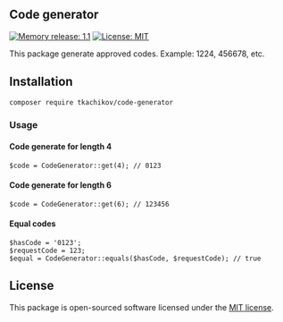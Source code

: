 ## Code generator

[![Memory release: 1.1](https://img.shields.io/badge/packagist-1.1-00B2EE.svg)](https://packagist.org/packages/tkachikov/memory)
[![License: MIT](https://img.shields.io/badge/License-MIT-green.svg)](https://opensource.org/licenses/MIT)

This package generate approved codes. Example: 1224, 456678, etc.

## Installation
```sh
composer require tkachikov/code-generator
```

### Usage

#### Code generate for length 4
```shell
$code = CodeGenerator::get(4); // 0123
```

#### Code generate for length 6
```shell
$code = CodeGenerator::get(6); // 123456
```

#### Equal codes
```shell
$hasCode = '0123';
$requestCode = 123;
$equal = CodeGenerator::equals($hasCode, $requestCode); // true
```

## License

This package is open-sourced software licensed under the [MIT license](https://opensource.org/licenses/MIT).
